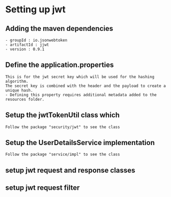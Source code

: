 # Setting up jwt

## Adding the maven dependencies
    - groupId : io.jsonwebtoken
    - artifactId : jjwt
    - version : 0.9.1

## Define the application.properties   
    This is for the jwt secret key which will be used for the hashing algorithm.
    The secret key is combined with the header and the payload to create a unique hash.
    - Defining this property requires additional metadata added to the resources folder.

## Setup the jwtTokenUtil class which
    Follow the package "security/jwt" to see the class

## Setup the UserDetailsService implementation
    Follow the package "service/impl" to see the class

## setup jwt request and response classes

## setup jwt request filter